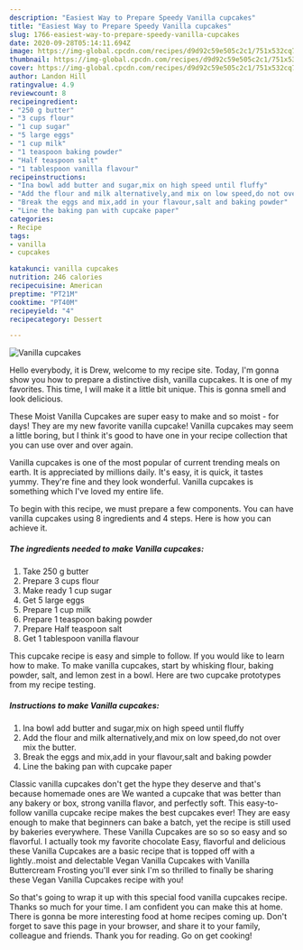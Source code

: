 ```yaml
---
description: "Easiest Way to Prepare Speedy Vanilla cupcakes"
title: "Easiest Way to Prepare Speedy Vanilla cupcakes"
slug: 1766-easiest-way-to-prepare-speedy-vanilla-cupcakes
date: 2020-09-28T05:14:11.694Z
image: https://img-global.cpcdn.com/recipes/d9d92c59e505c2c1/751x532cq70/vanilla-cupcakes-recipe-main-photo.jpg
thumbnail: https://img-global.cpcdn.com/recipes/d9d92c59e505c2c1/751x532cq70/vanilla-cupcakes-recipe-main-photo.jpg
cover: https://img-global.cpcdn.com/recipes/d9d92c59e505c2c1/751x532cq70/vanilla-cupcakes-recipe-main-photo.jpg
author: Landon Hill
ratingvalue: 4.9
reviewcount: 8
recipeingredient:
- "250 g butter"
- "3 cups flour"
- "1 cup sugar"
- "5 large eggs"
- "1 cup milk"
- "1 teaspoon baking powder"
- "Half teaspoon salt"
- "1 tablespoon vanilla flavour"
recipeinstructions:
- "Ina bowl add butter and sugar,mix on high speed until fluffy"
- "Add the flour and milk alternatively,and mix on low speed,do not over mix the butter."
- "Break the eggs and mix,add in your flavour,salt and baking powder"
- "Line the baking pan with cupcake paper"
categories:
- Recipe
tags:
- vanilla
- cupcakes

katakunci: vanilla cupcakes 
nutrition: 246 calories
recipecuisine: American
preptime: "PT21M"
cooktime: "PT40M"
recipeyield: "4"
recipecategory: Dessert

---
```



![Vanilla cupcakes](https://img-global.cpcdn.com/recipes/d9d92c59e505c2c1/751x532cq70/vanilla-cupcakes-recipe-main-photo.jpg)

Hello everybody, it is Drew, welcome to my recipe site. Today, I'm gonna show you how to prepare a distinctive dish, vanilla cupcakes. It is one of my favorites. This time, I will make it a little bit unique. This is gonna smell and look delicious.

These Moist Vanilla Cupcakes are super easy to make and so moist - for days! They are my new favorite vanilla cupcake! Vanilla cupcakes may seem a little boring, but I think it&#39;s good to have one in your recipe collection that you can use over and over again.

Vanilla cupcakes is one of the most popular of current trending meals on earth. It is appreciated by millions daily. It's easy, it is quick, it tastes yummy. They're fine and they look wonderful. Vanilla cupcakes is something which I've loved my entire life.


To begin with this recipe, we must prepare a few components. You can have vanilla cupcakes using 8 ingredients and 4 steps. Here is how you can achieve it.

<!--inarticleads1-->

##### The ingredients needed to make Vanilla cupcakes:

1. Take 250 g butter
1. Prepare 3 cups flour
1. Make ready 1 cup sugar
1. Get 5 large eggs
1. Prepare 1 cup milk
1. Prepare 1 teaspoon baking powder
1. Prepare Half teaspoon salt
1. Get 1 tablespoon vanilla flavour


This cupcake recipe is easy and simple to follow. If you would like to learn how to make. To make vanilla cupcakes, start by whisking flour, baking powder, salt, and lemon zest in a bowl. Here are two cupcake prototypes from my recipe testing. 

<!--inarticleads2-->

##### Instructions to make Vanilla cupcakes:

1. Ina bowl add butter and sugar,mix on high speed until fluffy
1. Add the flour and milk alternatively,and mix on low speed,do not over mix the butter.
1. Break the eggs and mix,add in your flavour,salt and baking powder
1. Line the baking pan with cupcake paper


Classic vanilla cupcakes don&#39;t get the hype they deserve and that&#39;s because homemade ones are We wanted a cupcake that was better than any bakery or box, strong vanilla flavor, and perfectly soft. This easy-to-follow vanilla cupcake recipe makes the best cupcakes ever! They are easy enough to make that beginners can bake a batch, yet the recipe is still used by bakeries everywhere. These Vanilla Cupcakes are so so so easy and so flavorful. I actually took my favorite chocolate Easy, flavorful and delicious these Vanilla Cupcakes are a basic recipe that is topped off with a lightly..moist and delectable Vegan Vanilla Cupcakes with Vanilla Buttercream Frosting you&#39;ll ever sink I&#39;m so thrilled to finally be sharing these Vegan Vanilla Cupcakes recipe with you! 

So that's going to wrap it up with this special food vanilla cupcakes recipe. Thanks so much for your time. I am confident you can make this at home. There is gonna be more interesting food at home recipes coming up. Don't forget to save this page in your browser, and share it to your family, colleague and friends. Thank you for reading. Go on get cooking!
